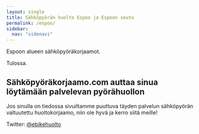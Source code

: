 ```yaml
---
layout: single
title: Sähköpyörän huolto Espoo ja Espoon seutu
permalink: /espoo/
sidebar:
  nav: "sidenavi"
---
```


Espoon alueen sähköpyöräkorjaamot.

Tulossa.


## Sähköpyöräkorjaamo.com auttaa sinua löytämään palvelevan pyörähuollon

Jos sinulla on tiedossa sivuiltamme puuttuva täyden palvelun sähköpyörän valtuutettu huoltokorjaamo, niin ole hyvä ja kerro siitä meille!

Twitter: [@ebikehuolto](https://twitter.com/ebikehuolto)

